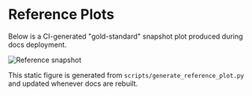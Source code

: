 # Reference Plots

Below is a CI-generated "gold-standard" snapshot plot produced during docs deployment.

![Reference snapshot](images/reference_snapshot.png)

This static figure is generated from `scripts/generate_reference_plot.py` and updated whenever docs are rebuilt.
